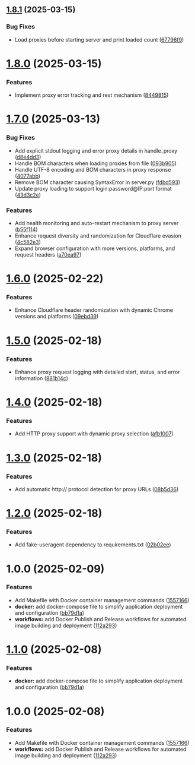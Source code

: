 ## [1.8.1](https://github.com/javeoff/cloudscraper-server/compare/v1.8.0...v1.8.1) (2025-03-15)


### Bug Fixes

* Load proxies before starting server and print loaded count ([67796f9](https://github.com/javeoff/cloudscraper-server/commit/67796f92d4c8177374cf551e25661be9f771c7df))

# [1.8.0](https://github.com/javeoff/cloudscraper-server/compare/v1.7.0...v1.8.0) (2025-03-15)


### Features

* Implement proxy error tracking and rest mechanism ([8449815](https://github.com/javeoff/cloudscraper-server/commit/8449815c4aea4b3c1d1bd633cd602e38bd4de2dd))

# [1.7.0](https://github.com/javeoff/cloudscraper-server/compare/v1.6.0...v1.7.0) (2025-03-13)


### Bug Fixes

* Add explicit stdout logging and error proxy details in handle_proxy ([d8e4dd3](https://github.com/javeoff/cloudscraper-server/commit/d8e4dd387ccd7777228e2b7bbcc4684e1a1c4d0d))
* Handle BOM characters when loading proxies from file ([093b905](https://github.com/javeoff/cloudscraper-server/commit/093b905a2794484ab8c5e068c9d434de02c89813))
* Handle UTF-8 encoding and BOM characters in proxy response ([4077abb](https://github.com/javeoff/cloudscraper-server/commit/4077abbe7c67d4f1cfe5fb058484f8ff73eca341))
* Remove BOM character causing SyntaxError in server.py ([fdbd593](https://github.com/javeoff/cloudscraper-server/commit/fdbd593d8d9b6245745b38c52a88c627eee3431c))
* Update proxy loading to support login:password@IP:port format ([43d3c2e](https://github.com/javeoff/cloudscraper-server/commit/43d3c2ec5a2adcded835cc52ee79e8c23497b1ca))


### Features

* Add health monitoring and auto-restart mechanism to proxy server ([b55f114](https://github.com/javeoff/cloudscraper-server/commit/b55f1140e52b424ed44ea2da5a5c3ed0239159a2))
* Enhance request diversity and randomization for Cloudflare evasion ([4c582e3](https://github.com/javeoff/cloudscraper-server/commit/4c582e32b78abf882426e04e5382038976f379db))
* Expand browser configuration with more versions, platforms, and request headers ([a70ea97](https://github.com/javeoff/cloudscraper-server/commit/a70ea97450348a1aaefcaf0d92b40a1593bf1411))

# [1.6.0](https://github.com/javeoff/cloudscraper-server/compare/v1.5.0...v1.6.0) (2025-02-22)


### Features

* Enhance Cloudflare header randomization with dynamic Chrome versions and platforms ([09ebd39](https://github.com/javeoff/cloudscraper-server/commit/09ebd391e0666bccf61327c8ef6b5fdb5838f2b6))

# [1.5.0](https://github.com/javeoff/cloudscraper-server/compare/v1.4.0...v1.5.0) (2025-02-18)


### Features

* Enhance proxy request logging with detailed start, status, and error information ([881b14c](https://github.com/javeoff/cloudscraper-server/commit/881b14c6485d37a65591e02fd5c0a1c6ed4234c9))

# [1.4.0](https://github.com/javeoff/cloudscraper-server/compare/v1.3.0...v1.4.0) (2025-02-18)


### Features

* Add HTTP proxy support with dynamic proxy selection ([afb1007](https://github.com/javeoff/cloudscraper-server/commit/afb100778a3da29ec0777e72190070a8e946ce1c))

# [1.3.0](https://github.com/javeoff/cloudscraper-server/compare/v1.2.0...v1.3.0) (2025-02-18)


### Features

* Add automatic http:// protocol detection for proxy URLs ([08b5d36](https://github.com/javeoff/cloudscraper-server/commit/08b5d36881828ef071894eac22fbde99a042fc5a))

# [1.2.0](https://github.com/javeoff/cloudscraper-server/compare/v1.1.0...v1.2.0) (2025-02-18)


### Features

* Add fake-useragent dependency to requirements.txt ([02b02ee](https://github.com/javeoff/cloudscraper-server/commit/02b02eecb54c21e925882e52ddc0dc67f6b3b213))

# 1.0.0 (2025-02-09)


### Features

* Add Makefile with Docker container management commands ([1557166](https://github.com/GhostTypes/cloudscraper-server/commit/155716643e15ba2ab16ed84d7fbe97941444f6d8))
* **docker:** add docker-compose file to simplify application deployment and configuration ([bb79d1a](https://github.com/GhostTypes/cloudscraper-server/commit/bb79d1ad109078c9ac7198a758006161bed8717b))
* **workflows:** add Docker Publish and Release workflows for automated image building and deployment ([112a293](https://github.com/GhostTypes/cloudscraper-server/commit/112a2939eed6c8bc1a18d07f3dbd43fcaa99354a))

# [1.1.0](https://github.com/javeoff/cloudscraper-server/compare/v1.0.0...v1.1.0) (2025-02-08)


### Features

* **docker:** add docker-compose file to simplify application deployment and configuration ([bb79d1a](https://github.com/javeoff/cloudscraper-server/commit/bb79d1ad109078c9ac7198a758006161bed8717b))

# 1.0.0 (2025-02-08)


### Features

* Add Makefile with Docker container management commands ([1557166](https://github.com/javeoff/cloudscraper-server/commit/155716643e15ba2ab16ed84d7fbe97941444f6d8))
* **workflows:** add Docker Publish and Release workflows for automated image building and deployment ([112a293](https://github.com/javeoff/cloudscraper-server/commit/112a2939eed6c8bc1a18d07f3dbd43fcaa99354a))
